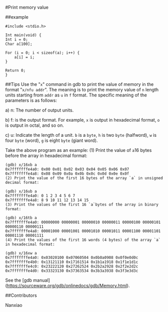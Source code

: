 #Print memory value

##example

```
#include <stdio.h>

Int main(void) {
Int i = 0;
Char a[100];

For (i = 0; i < sizeof(a); i++) {
    a[i] = i;
}

Return 0;
}
```


##Tips
Use the "`x`" command in gdb to print the value of memory in the format "`x/nfu addr`". The meaning is to print the memory value of `n` length units starting from `addr` as `u` in `f` format. The specific meaning of the parameters is as follows:

a) n: The number of output units.

b) f: is the output format. For example, `x` is output in hexadecimal format, `o` is output in octal, and so on.

c) u: Indicate the length of a unit. `b` is a `byte`, `h` is two `byte` (halfword), `w` is four `byte` (word), `g` is eight `byte` (giant word).


Take the above program as an example:
(1) Print the value of `a`16 bytes before the array in hexadecimal format:

```
(gdb) x/16xb a
0x7fffffffe4a0: 0x00 0x01 0x02 0x03 0x04 0x05 0x06 0x07
0x7fffffffe4a8: 0x08 0x09 0x0a 0x0b 0x0c 0x0d 0x0e 0x0f
(2) Print the value of the first 16 bytes of the array `a` in unsigned decimal format:

(gdb) x/16ub a
0x7fffffffe4a0: 0 1 2 3 4 5 6 7
0x7fffffffe4a8: 8 9 10 11 12 13 14 15
(3) Print the values ​​of the first 16 `a`bytes of the array in binary format:

(gdb) x/16tb a
0x7fffffffe4a0: 00000000 00000001 00000010 00000011 00000100 00000101 00000110 00000111
0x7fffffffe4a8: 00001000 00001001 00001010 00001011 00001100 00001101 00001110 00001111
(4) Print the values ​​of the first 16 words (4 bytes) of the array `a` in hexadecimal format:

(gdb) x/16xw a
0x7fffffffe4a0: 0x03020100 0x07060504 0x0b0a0908 0x0f0e0d0c
0x7fffffffe4b0: 0x13121110 0x17161514 0x1b1a1918 0x1f1e1d1c
0x7fffffffe4c0: 0x23222120 0x27262524 0x2b2a2928 0x2f2e2d2c
0x7fffffffe4d0: 0x33323130 0x37363534 0x3b3a3938 0x3f3e3d3c
```

See the [gdb manual] (https://sourceware.org/gdb/onlinedocs/gdb/Memory.html).

##Contributors

Nanxiao

